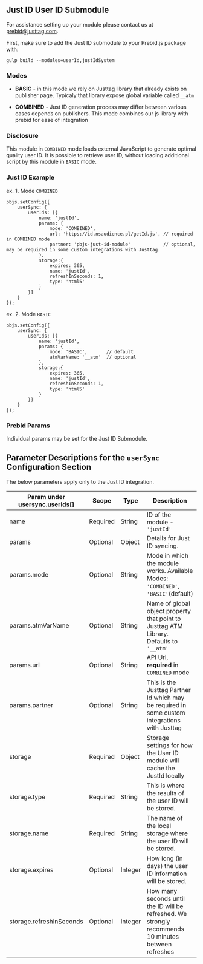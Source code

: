 ## Just ID User ID Submodule

For assistance setting up your module please contact us at [prebid@justtag.com](prebid@justtag.com).

First, make sure to add the Just ID submodule to your Prebid.js package with:

```
gulp build --modules=userId,justIdSystem
```

### Modes

- **BASIC** - in this mode we rely on Justtag library that already exists on publisher page. Typicaly that library expose global variable called `__atm`

- **COMBINED** - Just ID generation process may differ between various cases depends on publishers. This mode combines our js library with prebid for ease of integration

### Disclosure

This module in `COMBINED` mode loads external JavaScript to generate optimal quality user ID. It is possible to retrieve user ID, without loading additional script by this module in `BASIC` mode.

### Just ID Example

ex. 1. Mode `COMBINED`

```
pbjs.setConfig({
    userSync: {
        userIds: [{
            name: 'justId',
            params: {
                mode: 'COMBINED',
                url: 'https://id.nsaudience.pl/getId.js', // required in COMBINED mode
                partner: 'pbjs-just-id-module'            // optional, may be required in some custom integrations with Justtag
            },
            storage:{
                expires: 365,
                name: 'justId',
                refreshInSeconds: 1,
                type: 'html5'
            }
        }]
    }
});
```

ex. 2. Mode `BASIC`

```
pbjs.setConfig({
    userSync: {
        userIds: [{
            name: 'justId',
            params: {
                mode: 'BASIC',       // default
                atmVarName: '__atm'  // optional
            },
            storage:{
                expires: 365,
                name: 'justId',
                refreshInSeconds: 1,
                type: 'html5'
            }
        }]
    }
});
```

### Prebid Params

Individual params may be set for the Just ID Submodule.

## Parameter Descriptions for the `userSync` Configuration Section
The below parameters apply only to the Just ID integration.

| Param under usersync.userIds[] | Scope | Type | Description | Example |
| --- | --- | --- | --- | --- |
| name | Required | String | ID of the module - `'justId'` | `'justId'` |
| params | Optional | Object | Details for Just ID syncing. | |
| params.mode | Optional | String | Mode in which the module works. Available Modes: `'COMBINED'`, `'BASIC'`(default)   | `'COMBINED'` |
| params.atmVarName | Optional | String | Name of global object property that point to Justtag ATM Library. Defaults to `'__atm'` | `'__atm'` |
| params.url | Optional | String | API Url, **required** in `COMBINED` mode | `'https://id.nsaudience.pl/getId.js'` |
| params.partner | Optional | String | This is the Justtag Partner Id which may be required in some custom integrations with Justtag | `'some-publisher'` |
| storage | Required | Object | Storage settings for how the User ID module will cache the JustId locally | |
| storage.type | Required | String | This is where the results of the user ID will be stored. | `"html5"` |
| storage.name | Required | String | The name of the local storage where the user ID will be stored. | `"justId"` |
| storage.expires | Optional | Integer | How long (in days) the user ID information will be stored. | `365` |
| storage.refreshInSeconds | Optional | Integer | How many seconds until the ID will be refreshed. We strongly recommends 10 minutes between refreshes | `600` |